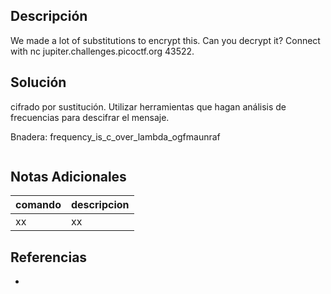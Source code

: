 ## Descripción
We made a lot of substitutions to encrypt this. Can you decrypt it? Connect with nc jupiter.challenges.picoctf.org 43522.

## Solución
cifrado por sustitución. Utilizar herramientas que hagan análisis de frecuencias para descifrar el mensaje.

Bnadera: frequency_is_c_over_lambda_ogfmaunraf

```bash
```

## Notas Adicionales
|comando|descripcion|
|---|---|
|xx|xx|

## Referencias
- []()
